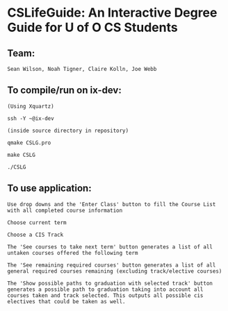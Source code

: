 # CSLifeGuide: An Interactive Degree Guide for U of O CS Students


## Team:

	Sean Wilson, Noah Tigner, Claire Kolln, Joe Webb


## To compile/run on ix-dev:

	(Using Xquartz)

	ssh -Y ~@ix-dev

	(inside source directory in repository) 

	qmake CSLG.pro

	make CSLG

	./CSLG


## To use application:

	Use drop downs and the 'Enter Class' button to fill the Course List with all completed course information

	Choose current term

	Choose a CIS Track

	The 'See courses to take next term' button generates a list of all untaken courses offered the following term

	The 'See remaining required courses' button generates a list of all general required courses remaining (excluding track/elective courses)

	The 'Show possible paths to graduation with selected track' button generates a possible path to graduation taking into account all courses taken and track selected. This outputs all possible cis electives that could be taken as well.
